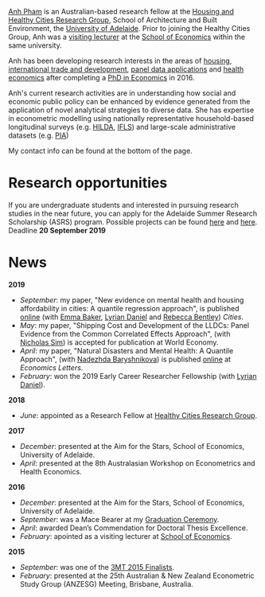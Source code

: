[Anh Pham](https://researchers.adelaide.edu.au/profile/ngoc.t.pham) is an Australian-based research fellow at the [Housing and Healthy Cities Research Group](https://architecture.adelaide.edu.au/research/housing-and-healthy-cities), School of Architecture and Built Environment, the [University of Adelaide](https://www.adelaide.edu.au/). Prior to joining the Healthy Cities Group, Anh was a [visiting lecturer](teaching.md) at the [School of Economics](https://economics.adelaide.edu.au/) within the same university.

Anh has been developing research interests in the areas of [housing](research.md#housing), [international trade and development](research.md#international-trade-and-development), [panel data applications](research.md#panel-data-applications) and [health economics](research.md#health-economics) after completing a [PhD in Economics](education.md#post-graduate-degrees) in 2016. 

Anh's current research activities are in understanding how social and economic public policy can be enhanced by evidence generated from the application of novel analytical strategies to diverse data. She has expertise in econometric modelling using nationally representative household-based longitudinal surveys (e.g. [HILDA](https://melbourneinstitute.unimelb.edu.au/hilda), [IFLS](https://www.rand.org/well-being/social-and-behavioral-policy/data/FLS/IFLS.html)) and large-scale administrative datasets (e.g. [PIA](https://www.dss.gov.au/review-of-australias-welfare-system/australian-priority-investment-approach-to-welfare))

My contact info can be found at the bottom of the page.

# Research opportunities
If you are undergraduate students and interested in pursuing research studies in the near future, you can apply for the Adelaide Summer Research Scholarship (ASRS) program. Possible projects can be found [here](https://ecms.adelaide.edu.au/news/list/2019/07/08/adelaide-summer-research-scholarships-applications-now-open?fbclid=IwAR1ndWKVIT9VGjX_XaXLM8Mc6sL0ES64MXqjBBBkx5UMJ6_DvZLVqTB_8gM) and [here](https://www.adelaide.edu.au/professions/students/summer-research-scholarships). Deadline **20 September 2019**

# News
**2019**
- *September*: my paper, "New evidence on mental health and housing affordability in cities: A quantile regression approach", is published [online](https://www.sciencedirect.com/science/article/pii/S0264275119303804?dgcid=coauthor) (with [Emma Baker](https://researchers.adelaide.edu.au/profile/emma.baker), [Lyrian Daniel](https://researchers.adelaide.edu.au/profile/lyrian.daniel) and [Rebecca Bentley](https://findanexpert.unimelb.edu.au/display/person99174)) *Cities*.
- *May*: my paper, "Shipping Cost and Development of the LLDCs: Panel Evidence from the Common Correlated Effects Approach", (with [Nicholas Sim](https://sites.google.com/view/nicholassim/home)) is accepted for publication at World Economy.
- *April*: my paper, "Natural Disasters and Mental Health: A Quantile Approach", (with [Nadezhda Baryshnikova](https://researchers.adelaide.edu.au/profile/nadezhda.baryshnikova)) is published [online](https://www.sciencedirect.com/science/article/pii/S0165176519301387) at *Economics Letters*.
- *February*: won the 2019 Early Career Researcher Fellowship (with [Lyrian Daniel](https://researchers.adelaide.edu.au/profile/lyrian.daniel)).

**2018**
- *June*: appointed as a Research Fellow at [Healthy Cities Research Group](https://architecture.adelaide.edu.au/research/housing-and-healthy-cities).

**2017**
- *December*: presented at the Aim for the Stars, School of Economics, University of Adelaide.
- *April*: presented at the 8th Australasian Workshop on Econometrics and Health Economics.

**2016**
- *December*: presented at the Aim for the Stars, School of Economics, University of Adelaide.
- *September*: was a Mace Bearer at my [Graduation Ceremony](https://www.youtube.com/watch?v=hilxLwIgNo0&list=PLrj2iJKdUdbwgO0RgYgUeFq0S8u0OX167&index=6&t=0s).
- *April*: awarded Dean’s Commendation for Doctoral Thesis Excellence. 
- *February*: apointed as a visiting lecturer at [School of Economics](https://economics.adelaide.edu.au/).

**2015**
- *September*: was one of the [3MT 2015 Finalists](https://www.youtube.com/watch?v=e5ZbZj-_Oys&list=PLrj2iJKdUdbz2yAOAAtkcp2NBLhWNsw7F&index=7).
- *February*: presented at the 25th Australian & New Zealand Econometric Study Group (ANZESG) Meeting, Brisbane, Australia.
